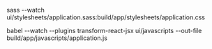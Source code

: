 sass --watch ui/stylesheets/application.sass:build/app/stylesheets/application.css

babel --watch --plugins transform-react-jsx ui/javascripts --out-file build/app/javascripts/application.js
